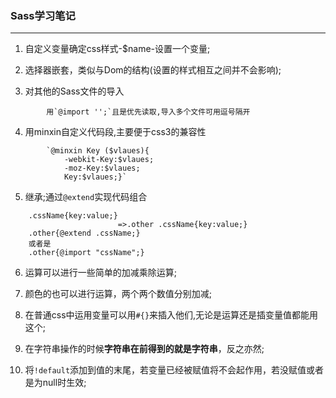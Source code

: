 
### Sass学习笔记 ###

----

1. 自定义变量确定css样式-$name-设置一个变量;

2. 选择器嵌套，类似与Dom的结构(设置的样式相互之间并不会影响);

3. 对其他的Sass文件的导入
```
		用`@import '';`且是优先读取,导入多个文件可用逗号隔开
```
4. 用minxin自定义代码段,主要便于css3的兼容性
```
		`@minxin Key ($vlaues){
			-webkit-Key:$vlaues;     
       		-moz-Key:$vlaues;
            Key:$vlaues;}`
```
5. 继承;通过`@extend`实现代码组合
```	
	.cssName{key:value;}
						=>.other .cssName{key:value;}
	.other{@extend .cssName;}
	或者是
	.other{@import "cssName";}
```
6. 运算可以进行一些简单的加减乘除运算;

7. 颜色的也可以进行运算，两个两个数值分别加减;

8. 在普通css中运用变量可以用`#{}`来插入他们,无论是运算还是插变量值都能用这个;

9. 在字符串操作的时候**字符串在前得到的就是字符串**，反之亦然;

10. 将`!default`添加到值的末尾，若变量已经被赋值将不会起作用，若没赋值或者是为null时生效;

